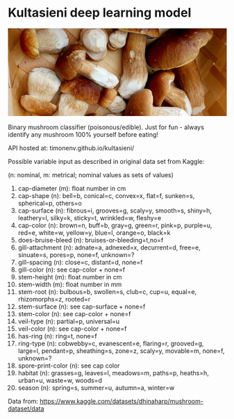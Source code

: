 # Kultasieni deep learning model
![image of boletus edulis](https://github.com/timonenv/kultasieni/blob/main/images/image1.jpg)

Binary mushroom classifier (poisonous/edible).
Just for fun - always identify any mushroom 100% yourself before eating!

API hosted at: timonenv.github.io/kultasieni/

Possible variable input as described in original data set from Kaggle:

(n: nominal, m: metrical; nominal values as sets of values)
1. cap-diameter (m):			float number in cm
2. cap-shape (n):            bell=b, conical=c, convex=x, flat=f,
                            sunken=s, spherical=p, others=o
3. cap-surface (n):          fibrous=i, grooves=g, scaly=y, smooth=s,
                            shiny=h, leathery=l, silky=k, sticky=t,
                            wrinkled=w, fleshy=e
4. cap-color (n):            brown=n, buff=b, gray=g, green=r, pink=p,
                            purple=u, red=e, white=w, yellow=y, blue=l, 
                            orange=o,  black=k
5. does-bruise-bleed (n):	bruises-or-bleeding=t,no=f
6. gill-attachment (n):      adnate=a, adnexed=x, decurrent=d, free=e, 
                            sinuate=s, pores=p, none=f, unknown=?
7. gill-spacing (n):         close=c, distant=d, none=f
8. gill-color (n):           see cap-color + none=f
9. stem-height (m):			float number in cm
10. stem-width (m):			float number in mm   
11. stem-root (n):           bulbous=b, swollen=s, club=c, cup=u, equal=e,
                            rhizomorphs=z, rooted=r
12. stem-surface (n): 		see cap-surface + none=f
13. stem-color (n):			see cap-color + none=f
14. veil-type (n):           partial=p, universal=u
15. veil-color (n):          see cap-color + none=f
16. has-ring (n):            ring=t, none=f
17. ring-type (n):           cobwebby=c, evanescent=e, flaring=r, grooved=g, 
                            large=l, pendant=p, sheathing=s, zone=z, scaly=y, movable=m, none=f, unknown=?
18. spore-print-color (n):   see cap color
19. habitat (n):             grasses=g, leaves=l, meadows=m, paths=p, heaths=h,
                            urban=u, waste=w, woods=d
20. season (n):				spring=s, summer=u, autumn=a, winter=w

Data from: https://www.kaggle.com/datasets/dhinaharp/mushroom-dataset/data
